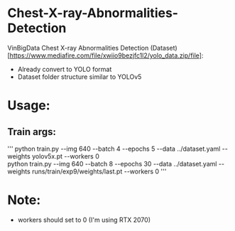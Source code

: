 # Chest-X-ray-Abnormalities-Detection
VinBigData Chest X-ray Abnormalities Detection 
(Dataset)[https://www.mediafire.com/file/xwiio9bezjfc1l2/yolo_data.zip/file]: 
- Already convert to YOLO format
- Dataset folder structure similar to YOLOv5  

# Usage: 
## Train args:
'''
python train.py --img 640 --batch 4 --epochs 5 --data ../dataset.yaml --weights yolov5x.pt --workers 0   
python train.py --img 640 --batch 8 --epochs 30 --data ../dataset.yaml --weights runs/train/exp9/weights/last.pt --workers 0 
'''

# Note: 
- workers should set to 0 (I'm using RTX 2070) 
